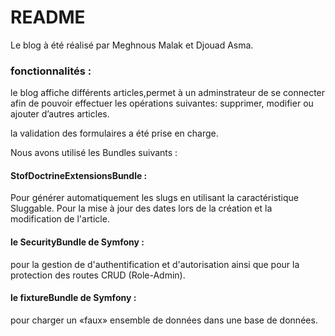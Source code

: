 # README
Le blog à été réalisé par Meghnous Malak et Djouad Asma. 

### fonctionnalités :
le blog affiche différents articles,permet à un adminstrateur de se connecter afin de pouvoir effectuer les opérations suivantes: supprimer, modifier ou ajouter d’autres articles.

la validation des formulaires a été prise en charge.

Nous avons utilisé les Bundles suivants : 
   #### StofDoctrineExtensionsBundle : 
   Pour générer automatiquement les slugs en utilisant la caractéristique Sluggable.
   Pour la mise à jour des dates lors de la création et la modification de l'article.
   #### le SecurityBundle de Symfony :
   pour la gestion de d'authentification et d'autorisation  ainsi que pour la protection des routes CRUD (Role-Admin).
   #### le fixtureBundle de Symfony :
   pour charger un «faux» ensemble de données dans une base de données.
   



